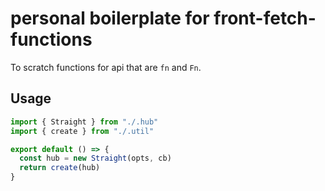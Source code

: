 # personal boilerplate for front-fetch-functions

To scratch functions for api that are `fn` and `Fn`.

## Usage
```js
import { Straight } from "./.hub"
import { create } from "./.util"

export default () => {
  const hub = new Straight(opts, cb)
  return create(hub)
}
```

